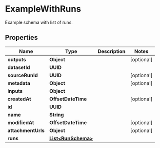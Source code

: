 

# ExampleWithRuns

Example schema with list of runs.

## Properties

| Name | Type | Description | Notes |
|------------ | ------------- | ------------- | -------------|
|**outputs** | **Object** |  |  [optional] |
|**datasetId** | **UUID** |  |  |
|**sourceRunId** | **UUID** |  |  [optional] |
|**metadata** | **Object** |  |  [optional] |
|**inputs** | **Object** |  |  |
|**createdAt** | **OffsetDateTime** |  |  [optional] |
|**id** | **UUID** |  |  |
|**name** | **String** |  |  |
|**modifiedAt** | **OffsetDateTime** |  |  [optional] |
|**attachmentUrls** | **Object** |  |  [optional] |
|**runs** | [**List&lt;RunSchema&gt;**](RunSchema.md) |  |  |



